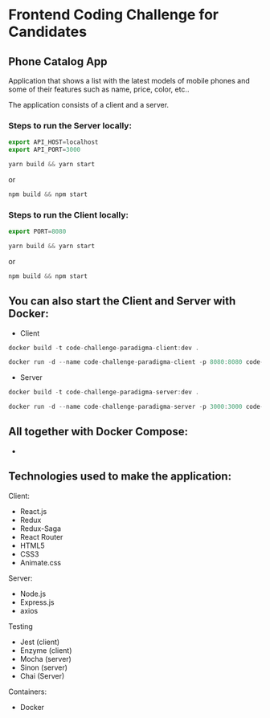 Frontend Coding Challenge for Candidates
========================================

## Phone Catalog App

Application that shows a list with the latest models of mobile phones and some of their features such as name, price, color, etc..

The application consists of a client and a server.

### Steps to run the Server locally:

```javascript
export API_HOST=localhost
export API_PORT=3000
```

```javascript
yarn build && yarn start
```
or

```javascript
npm build && npm start
```

### Steps to run the Client locally:

```javascript
export PORT=8080
````

```javascript
yarn build && yarn start
```
or

```javascript
npm build && npm start
```

## You can also start the Client and Server with Docker:

- Client
```javascript
docker build -t code-challenge-paradigma-client:dev .

docker run -d --name code-challenge-paradigma-client -p 8080:8080 code-challenge-paradigma-client:dev
```

- Server

```javascript
docker build -t code-challenge-paradigma-server:dev .

docker run -d --name code-challenge-paradigma-server -p 3000:3000 code-challenge-paradigma-server:dev
````

## All together with Docker Compose:

-

## Technologies used to make the application:

Client:
- React.js
- Redux
- Redux-Saga
- React Router
- HTML5
- CSS3
- Animate.css

Server:
- Node.js
- Express.js
- axios

Testing
- Jest (client)
- Enzyme (client)
- Mocha (server)
- Sinon (server)
- Chai (Server)

Containers:
- Docker